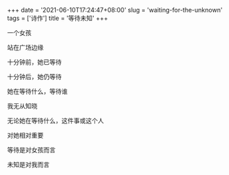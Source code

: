 +++
date = '2021-06-10T17:24:47+08:00'
slug = 'waiting-for-the-unknown'
tags = ['诗作']
title = '等待未知'
+++

一个女孩

站在广场边缘

十分钟前，她已等待

十分钟后，她仍等待

她在等待什么，等待谁

我无从知晓

无论她在等待什么，这件事或这个人

对她相对重要

等待是对女孩而言

未知是对我而言

